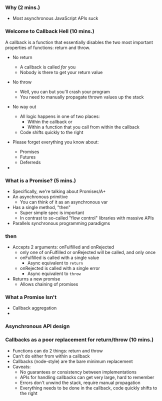 ### Why (2 mins.)

  * Most asynchronous JavaScript APIs suck

### Welcome to Callback Hell (10 mins.)

A callback is a function that essentially disables the two most important properties of functions: return and throw.

  * No return
    * A callback is called *for* you
    * Nobody is there to get your return value
  * No throw
    * Well, you can but you'll crash your program
    * You need to manually propagate thrown values up the stack
  * No way out
    * All logic happens in one of two places:
      * Within the callback or
      * Within a function that you call from within the callback
    * Code shifts quickly to the right

  * Please forget everything you know about:
    * Promises
    * Futures
    * Deferreds
  * 
### What is a Promise? (5 mins.)

  * Specifically, we're talking about Promises/A+
  * An asynchronous primitive
    * You can think of it as an asynchronous var
  * Has a single method, "then"
    * Super simple spec is important
    * In contrast to so-called "flow control" libraries with massive APIs
  * Parallels synchronous programming paradigms

### then

  * Accepts 2 arguments: onFulfilled and onRejected
    * only one of onFulfilled or onRejected will be called, and only once
    * onFulfilled is called with a single value
      * Async equivalent to `return`
    * onRejected is called with a single error
      * Async equivalent to `throw`
  * Returns a new promise
    * Allows chaining of promises

### What a Promise Isn't

  * Callback aggregation
  * 

### Asynchronous API design

### Callbacks as a poor replacement for return/throw (10 mins.)

  * Functions can do 2 things: return and throw
  * Can't do either from within a callback
  * Callbacks (node-style) are the bare minimum replacement
  * Caveats:
    * No guarantees or consistency between implementations
    * APIs for handling callbacks can get very large, hard to remember
    * Errors don't unwind the stack, require manual propagation
    * Everything needs to be done in the callback, code quickly shifts to the right

### 

  
